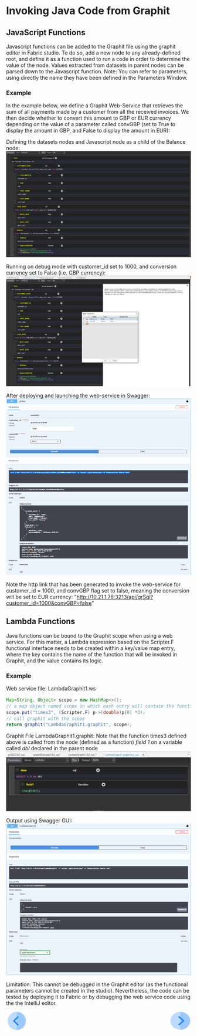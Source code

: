 # Invoking Java Code from Graphit


## JavaScript Functions
Javascript functions can be added to the Graphit file using the graphit editor in Fabric studio. To do so, add a new node to any already-defined root, and define it as a function used to run a code in order to determine the value of the node. Values extracted from datasets in parent nodes can be parsed down to the Javascript function.
Note: You can refer to parameters, using directly the name they have been defined in the Parameters Window.

### Example
In the example below, we define a Graphit Web-Service that retrieves the sum of all payments made by a customer from all the received invoices.
We then decide whether to convert this amount to GBP or EUR currency depending on the value of a parameter called convGBP (set to True to display the amount in GBP, and False to display the amount in EUR):

Defining the datasets nodes and Javascript node as a child of the Balance node:
![](/articles/15_web_services/17_Graphit/images/50_invoke_javacode_from_graphit.PNG)


Running on debug mode with customer_id set to 1000, and conversion currency set to False (i.e. GBP currency):
![](/articles/15_web_services/17_Graphit/images/51_invoke_javacode_from_graphit.PNG)


After deploying and launching the web-service in Swagger:
![](/articles/15_web_services/17_Graphit/images/52_invoke_javacode_from_graphit.PNG)


Note the http link that has been generated to invoke the web-service for customer_id = 1000, and convGBP flag set to false, meaning the conversion will be set to EUR currency:
"http://10.21.1.76:3213/api/grSql?customer_id=1000&convGBP=false"




## Lambda Functions
Java functions can be bound to the Graphit scope when using a web service. For this matter, a Lambda expression based on the Scripter.F functional interface needs to be created within a key/value map entry, where the key contains the name of the function that will be invoked in Graphit, and the value contains its logic.
  
### Example

Web service file: LambdaGraphit1.ws

```java
Map<String, Object> scope = new HashMap<>();
// a map object named scope in which each entry will contain the function's name and it's logic
scope.put("times3", (Scripter.F) p->(double)p[0] *3);
// call graphit with the scope
return graphit("LambdaGraphit1.graphit", scope);
```

Graphit File LambdaGraphit1.graphit: 
Note that the function times3 defined above is called from the node (defined as a function)  *field 1* on a variable called *dbl* declared in the parent node 
![](/articles/15_web_services/17_Graphit/images/52a_invoke_javacode_from_graphit.PNG)


Output using Swagger GUI:
![](/articles/15_web_services/17_Graphit/images/52b_invoke_javacode_from_graphit.PNG)


Limitation:
This cannot be debugged in the Graphit editor (as the functional parameters cannot be created in the studio). 
Nevertheless, the code can be tested by deploying it to Fabric or by debugging the web service code using the the IntelliJ editor. 
  
 

[![Previous](/articles/images/Previous.png)](/articles/15_web_services/17_Graphit/07_invoking_graphit_files.md)[<img align="right" width="60" height="54" src="/articles/images/Next.png">](/articles/15_web_services/17_Graphit/09_invoke_graphit_from_outside_studio.md)

